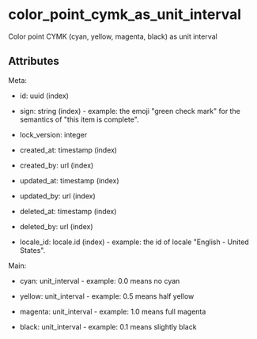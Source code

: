 # color_point_cymk_as_unit_interval


Color point CYMK (cyan, yellow, magenta, black) as unit interval


## Attributes

Meta:

  * id: uuid (index)

  * sign: string (index) - example: the emoji "green check mark" for the semantics of "this item is complete".

  * lock_version: integer

  * created_at: timestamp (index)

  * created_by: url (index)

  * updated_at: timestamp (index)

  * updated_by: url (index)

  * deleted_at: timestamp (index)

  * deleted_by: url (index)

  * locale_id: locale.id (index) - example: the id of locale "English - United States".

Main:

  * cyan: unit_interval - example: 0.0 means no cyan

  * yellow: unit_interval - example: 0.5 means half yellow

  * magenta: unit_interval - example: 1.0 means full magenta

  * black: unit_interval - example: 0.1 means slightly black

